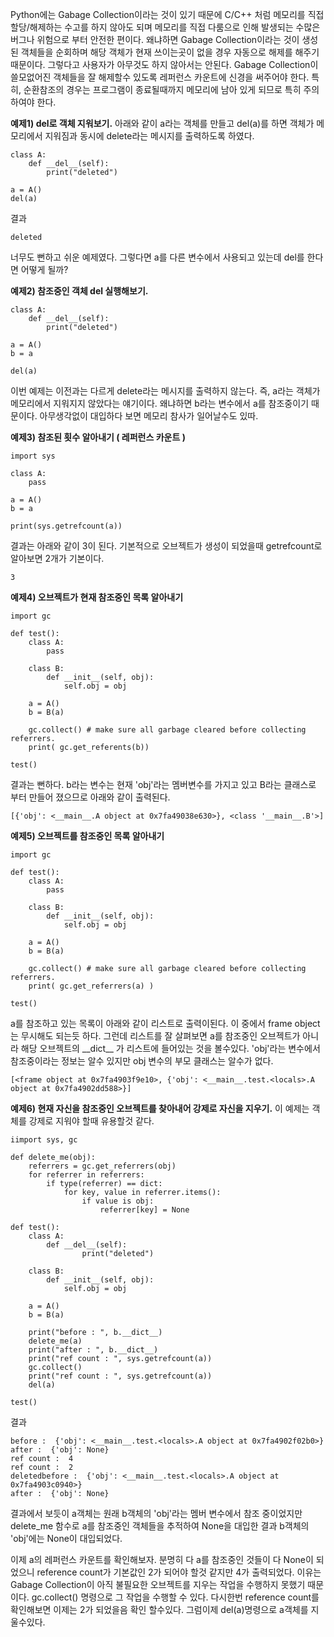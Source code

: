 Python에는 Gabage Collection이라는 것이 있기 때문에 C/C++ 처럼 메모리를 직접 할당/해제하는 수고를 하지 않아도 되며 메모리를 직접 다룸으로 인해 발생되는 수많은 버그나 위험으로 부터 안전한 편이다. 왜냐하면 Gabage Collection이라는 것이 생성된 객체들을 순회하며 해당 객체가 현재 쓰이는곳이 없을 경우 자동으로 해제를 해주기 때문이다. 그렇다고 사용자가 아무것도 하지 않아서는 안된다. Gabage Collection이 쓸모없어진 객체들을 잘 해제할수 있도록 레퍼런스 카운트에 신경을 써주어야 한다. 특히, 순환참조의 경우는 프로그램이 종료될때까지 메모리에 남아 있게 되므로 특히 주의 하여야 한다.

**예제1) del로 객체 지워보기.**
아래와 같이 a라는 객체를 만들고 del(a)를 하면 객체가 메모리에서 지워짐과 동시에 delete라는 메시지를 출력하도록 하였다.
```
class A:
    def __del__(self):
        print("deleted")
    
a = A()
del(a)
```
결과
```
deleted
```
너무도 뻔하고 쉬운 예제였다. 그렇다면 a를 다른 변수에서 사용되고 있는데 del를 한다면 어떻게 될까?


**예제2) 참조중인 객체 del 실행해보기.**

```
class A:
    def __del__(self):
        print("deleted")
    
a = A()
b = a

del(a)
```
이번 예제는 이전과는 다르게 delete라는 메시지를 출력하지 않는다. 즉, a라는 객체가 메모리에서 지워지지 않았다는 얘기이다. 왜냐하면 b라는 변수에서 a를 참조중이기 때문이다. 아무생각없이 대입하다 보면 메모리 참사가 일어날수도 있따.


**예제3) 참조된 횟수 알아내기 ( 레퍼런스 카운트 )**

```
import sys

class A:
    pass

a = A()
b = a

print(sys.getrefcount(a))
```
결과는 아래와 같이 3이 된다. 기본적으로 오브젝트가 생성이 되었을때 getrefcount로 알아보면 2개가 기본이다. 
```
3
```

**예제4) 오브젝트가 현재 참조중인 목록 알아내기**
```
import gc

def test():
    class A:
        pass

    class B:
        def __init__(self, obj): 
            self.obj = obj

    a = A()
    b = B(a)

    gc.collect() # make sure all garbage cleared before collecting referrers.    
    print( gc.get_referents(b))

test()
```
결과는 뻔하다. b라는 변수는 현재 'obj'라는 멤버변수를 가지고 있고 B라는 클래스로 부터 만들어 졌으므로 아래와 같이 출력된다.
```
[{'obj': <__main__.A object at 0x7fa49038e630>}, <class '__main__.B'>]
```


**예제5) 오브젝트를 참조중인 목록 알아내기**

```
import gc

def test():
    class A:
        pass

    class B:
        def __init__(self, obj): 
            self.obj = obj

    a = A()
    b = B(a)

    gc.collect() # make sure all garbage cleared before collecting referrers.    
    print( gc.get_referrers(a) )
    
test()
```
a를 참조하고 있는 목록이 아래와 같이 리스트로 출력이된다. 이 중에서 frame object는 무시해도 되는듯 하다. 그런데 리스트를 잘 살펴보면 a를 참조중인 오브젝트가 아니라 해당 오브젝트의 \_\_dict\_\_ 가 리스트에 들어있는 것을 볼수있다. 'obj'라는 변수에서 참조중이라는 정보는 알수 있지만 obj 변수의 부모 클래스는 알수가 없다. 
```
[<frame object at 0x7fa4903f9e10>, {'obj': <__main__.test.<locals>.A object at 0x7fa4902dd588>}]
```


**예제6) 현재 자신을 참조중인 오브젝트를 찾아내어 강제로 자신을 지우기.** 이 예제는 객체를 강제로 지워야 할때 유용할것 같다.

```
iimport sys, gc

def delete_me(obj):
    referrers = gc.get_referrers(obj)
    for referrer in referrers:
        if type(referrer) == dict:
            for key, value in referrer.items():
                if value is obj:
                    referrer[key] = None

def test():            
    class A:
        def __del__(self):
                print("deleted")

    class B:
        def __init__(self, obj): 
            self.obj = obj

    a = A()
    b = B(a)

    print("before : ", b.__dict__)
    delete_me(a)
    print("after : ", b.__dict__)
    print("ref count : ", sys.getrefcount(a))
    gc.collect()
    print("ref count : ", sys.getrefcount(a))
    del(a)

test()
```
결과
```
before :  {'obj': <__main__.test.<locals>.A object at 0x7fa4902f02b0>}
after :  {'obj': None}
ref count :  4
ref count :  2
deletedbefore :  {'obj': <__main__.test.<locals>.A object at 0x7fa4903c0940>}
after :  {'obj': None}
```
결과에서 보듯이 a객체는 원래 b객체의 'obj'라는 멤버 변수에서 참조 중이었지만 delete_me 함수로 a를 참조중인 객체들을 추적하여 None을 대입한 결과 b객체의 'obj'에는 None이 대입되었다. 

이제 a의 레퍼런스 카운트를 확인해보자. 분명히 다 a를 참조중인 것들이 다 None이 되었으니 reference count가 기본값인 2가 되어야 할것 같지만 4가 출력되었다. 이유는 Gabage Collection이 아직 불필요한 오브젝트를 지우는 작업을 수행하지 못했기 때문이다. gc.collect() 명령으로 그 작업을 수행할 수 있다. 다시한번 reference count를 확인해보면 이제는 2가 되었을음 확인 할수있다. 그럼이제 del(a)명령으로 a객체를 지울수있다.